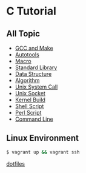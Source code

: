 # C Tutorial

## All Topic

- [GCC and Make](https://github.com/YogaPan/c-tutorial/tree/master/gcc-and-make)
- [Autotools](https://github.com/YogaPan/c-tutorial/tree/master/autotools)
- [Macro](https://github.com/YogaPan/c-tutorial/tree/master/macro)
- [Standard Library](https://github.com/YogaPan/c-tutorial/tree/master/standard-library)
- [Data Structure](https://github.com/YogaPan/c-tutorial/tree/master/data-structure)
- [Algorithm](https://github.com/YogaPan/c-tutorial/tree/master/algorithm)
- [Unix System Call](https://github.com/YogaPan/c-tutorial/tree/master/system-call)
- [Unix Socket](https://github.com/YogaPan/c-tutorial/tree/master/socket)
- [Kernel Build](https://github.com/YogaPan/c-tutorial/tree/master/kernel-build)
- [Shell Script](https://github.com/YogaPan/c-tutorial/tree/master/shell-script)
- [Perl Script](https://github.com/YogaPan/c-tutorial/tree/master/perl-script)
- [Command Line](https://github.com/YogaPan/c-tutorial/tree/master/command-line)

## Linux Environment

```sh
$ vagrant up && vagrant ssh
```
[dotfiles](https://github.com/YogaPan/dotfiles)
